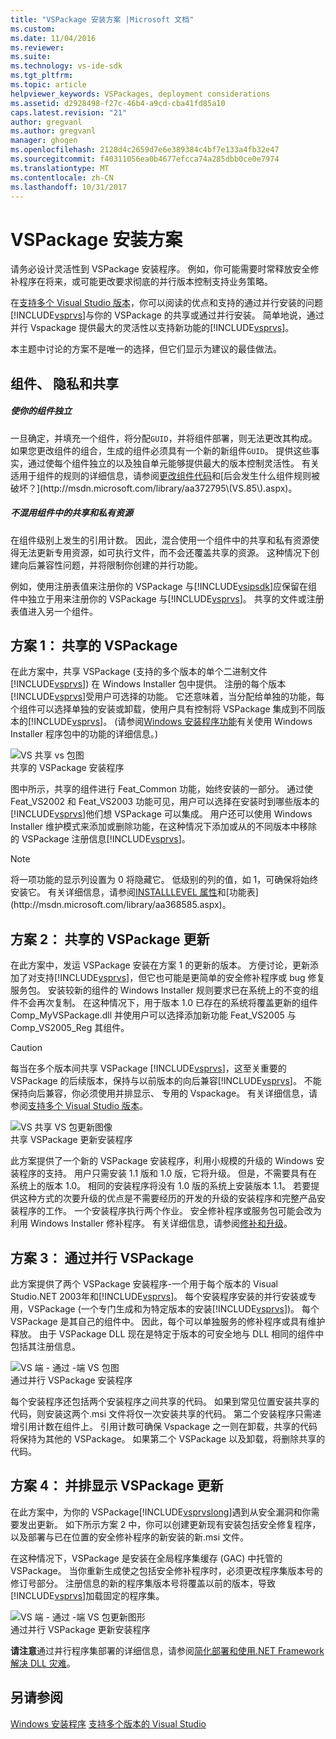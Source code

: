```yaml
---
title: "VSPackage 安装方案 |Microsoft 文档"
ms.custom: 
ms.date: 11/04/2016
ms.reviewer: 
ms.suite: 
ms.technology: vs-ide-sdk
ms.tgt_pltfrm: 
ms.topic: article
helpviewer_keywords: VSPackages, deployment considerations
ms.assetid: d2928498-f27c-46b4-a9cd-cba41fd85a10
caps.latest.revision: "21"
author: gregvanl
ms.author: gregvanl
manager: ghogen
ms.openlocfilehash: 2128d4c2659d7e6e389384c4bf7e133a4fb32e47
ms.sourcegitcommit: f40311056ea0b4677efcca74a285dbb0ce0e7974
ms.translationtype: MT
ms.contentlocale: zh-CN
ms.lasthandoff: 10/31/2017
---
```

# <a name="vspackage-setup-scenarios"></a>VSPackage 安装方案
请务必设计灵活性到 VSPackage 安装程序。 例如，你可能需要时常释放安全修补程序在将来，或可能更改要求彻底的并行版本控制支持业务策略。  
  
 在[支持多个 Visual Studio 版本](../../extensibility/supporting-multiple-versions-of-visual-studio.md)，你可以阅读的优点和支持的通过并行安装的问题[!INCLUDE[vsprvs](../../code-quality/includes/vsprvs_md.md)]与你的 VSPackage 的共享或通过并行安装。 简单地说，通过并行 Vspackage 提供最大的灵活性以支持新功能的[!INCLUDE[vsprvs](../../code-quality/includes/vsprvs_md.md)]。  
  
 本主题中讨论的方案不是唯一的选择，但它们显示为建议的最佳做法。  
  
## <a name="components-privacy-and-sharing"></a>组件、 隐私和共享  
  
##### <a name="make-your-components-independent"></a>使你的组件独立  
 一旦确定，并填充一个组件，将分配`GUID`，并将组件部署，则无法更改其构成。 如果您更改组件的组合，生成的组件必须具有一个新的新组件`GUID`。 提供这些事实，通过使每个组件独立的以及独自单元能够提供最大的版本控制灵活性。 有关适用于组件的规则的详细信息，请参阅[更改组件代码](http://msdn.microsoft.com/library/aa367849\(VS.85\).aspx)和[后会发生什么组件规则被破坏？](http://msdn.microsoft.com/library/aa372795\(VS.85\).aspx)。  
  
##### <a name="do-not-mix-shared-and-private-resources-in-a-component"></a>不混用组件中的共享和私有资源  
 在组件级别上发生的引用计数。 因此，混合使用一个组件中的共享和私有资源使得无法更新专用资源，如可执行文件，而不会还覆盖共享的资源。 这种情况下创建向后兼容性问题，并将限制你创建的并行功能。  
  
 例如，使用注册表值来注册你的 VSPackage 与[!INCLUDE[vsipsdk](../../extensibility/includes/vsipsdk_md.md)]应保留在组件中独立于用来注册你的 VSPackage 与[!INCLUDE[vsprvs](../../code-quality/includes/vsprvs_md.md)]。 共享的文件或注册表值进入另一个组件。  
  
## <a name="scenario-1-shared-vspackage"></a>方案 1： 共享的 VSPackage  
 在此方案中，共享 VSPackage (支持的多个版本的单个二进制文件[!INCLUDE[vsprvs](../../code-quality/includes/vsprvs_md.md)]) 在 Windows Installer 包中提供。 注册的每个版本[!INCLUDE[vsprvs](../../code-quality/includes/vsprvs_md.md)]受用户可选择的功能。 它还意味着，当分配给单独的功能，每个组件可以选择单独的安装或卸载，使用户具有控制将 VSPackage 集成到不同版本的[!INCLUDE[vsprvs](../../code-quality/includes/vsprvs_md.md)]。 (请参阅[Windows 安装程序功能](http://msdn.microsoft.com/library/aa372840\(VS.85\).aspx)有关使用 Windows Installer 程序包中的功能的详细信息。)  
  
 ![VS 共享 vs 包图](../../extensibility/internals/media/vs_sharedpackage.gif "VS_SharedPackage")  
共享的 VSPackage 安装程序  
  
 图中所示，共享的组件进行 Feat_Common 功能，始终安装的一部分。 通过使 Feat_VS2002 和 Feat_VS2003 功能可见，用户可以选择在安装时到哪些版本的[!INCLUDE[vsprvs](../../code-quality/includes/vsprvs_md.md)]他们想 VSPackage 可以集成。 用户还可以使用 Windows Installer 维护模式来添加或删除功能，在这种情况下添加或从的不同版本中移除的 VSPackage 注册信息[!INCLUDE[vsprvs](../../code-quality/includes/vsprvs_md.md)]。  
  
> [!NOTE]
>  将一项功能的显示列设置为 0 将隐藏它。 低级别的列的值，如 1，可确保将始终安装它。 有关详细信息，请参阅[INSTALLLEVEL 属性](http://msdn.microsoft.com/library/aa369536\(VS.85\).aspx)和[功能表](http://msdn.microsoft.com/library/aa368585.aspx)。  
  
## <a name="scenario-2-shared-vspackage-update"></a>方案 2： 共享的 VSPackage 更新  
 在此方案中，发运 VSPackage 安装在方案 1 的更新的版本。 方便讨论，更新添加了对支持[!INCLUDE[vsprvs](../../code-quality/includes/vsprvs_md.md)]，但它也可能是更简单的安全修补程序或 bug 修复服务包。 安装较新的组件的 Windows Installer 规则要求已在系统上的不变的组件不会再次复制。 在这种情况下，用于版本 1.0 已存在的系统将覆盖更新的组件 Comp_MyVSPackage.dll 并使用户可以选择添加新功能 Feat_VS2005 与 Comp_VS2005_Reg 其组件。  
  
> [!CAUTION]
>  每当在多个版本间共享 VSPackage [!INCLUDE[vsprvs](../../code-quality/includes/vsprvs_md.md)]，这至关重要的 VSPackage 的后续版本，保持与以前版本的向后兼容[!INCLUDE[vsprvs](../../code-quality/includes/vsprvs_md.md)]。 不能保持向后兼容，你必须使用并排显示、 专用的 Vspackage。 有关详细信息，请参阅[支持多个 Visual Studio 版本](../../extensibility/supporting-multiple-versions-of-visual-studio.md)。  
  
 ![VS 共享 VS 包更新图像](../../extensibility/internals/media/vs_sharedpackageupdate.gif "VS_SharedPackageUpdate")  
共享 VSPackage 更新安装程序  
  
 此方案提供了一个新的 VSPackage 安装程序，利用小规模的升级的 Windows 安装程序的支持。 用户只需安装 1.1 版和 1.0 版，它将升级。 但是，不需要具有在系统上的版本 1.0。 相同的安装程序将没有 1.0 版的系统上安装版本 1.1。 若要提供这种方式的次要升级的优点是不需要经历的开发的升级的安装程序和完整产品安装程序的工作。 一个安装程序执行两个作业。 安全修补程序或服务包可能会改为利用 Windows Installer 修补程序。 有关详细信息，请参阅[修补和升级](http://msdn.microsoft.com/library/aa370579\(VS.85\).aspx)。  
  
## <a name="scenario-3-side-by-side-vspackage"></a>方案 3： 通过并行 VSPackage  
 此方案提供了两个 VSPackage 安装程序-一个用于每个版本的 Visual Studio.NET 2003年和[!INCLUDE[vsprvs](../../code-quality/includes/vsprvs_md.md)]。 每个安装程序安装的并行安装或专用，VSPackage (一个专门生成和为特定版本的安装[!INCLUDE[vsprvs](../../code-quality/includes/vsprvs_md.md)])。 每个 VSPackage 是其自己的组件中。 因此，每个可以单独服务的修补程序或具有维护释放。 由于 VSPackage DLL 现在是特定于版本的可安全地与 DLL 相同的组件中包括其注册信息。  
  
 ![VS 端 &#45; 通过 &#45;端 VS 包图](../../extensibility/internals/media/vs_sbys_package.gif "VS_SbyS_Package")  
通过并行 VSPackage 安装程序  
  
 每个安装程序还包括两个安装程序之间共享的代码。 如果到常见位置安装共享的代码，则安装这两个.msi 文件将仅一次安装共享的代码。 第二个安装程序只需递增引用计数在组件上。 引用计数可确保 Vspackage 之一则在卸载，共享的代码将保持为其他的 VSPackage。 如果第二个 VSPackage 以及卸载，将删除共享的代码。  
  
## <a name="scenario-4-side-by-side-vspackage-update"></a>方案 4： 并排显示 VSPackage 更新  
 在此方案中，为你的 VSPackage[!INCLUDE[vsprvslong](../../code-quality/includes/vsprvslong_md.md)]遇到从安全漏洞和你需要发出更新。 如下所示方案 2 中，你可以创建更新现有安装包括安全修复程序，以及部署与已在位置的安全修补程序的新安装的新.msi 文件。  
  
 在这种情况下，VSPackage 是安装在全局程序集缓存 (GAC) 中托管的 VSPackage。 当你重新生成使之包括安全修补程序时，必须更改程序集版本号的修订号部分。 注册信息的新的程序集版本号将覆盖以前的版本，导致[!INCLUDE[vsprvs](../../code-quality/includes/vsprvs_md.md)]加载固定的程序集。  
  
 ![VS 端 &#45; 通过 &#45;端 VS 包更新图形](../../extensibility/internals/media/vs_sbys_packageupdate.gif "VS_SbyS_PackageUpdate")  
通过并行 VSPackage 更新安装程序  
  
 **请注意**通过并行程序集部署的详细信息，请参阅[简化部署和使用.NET Framework 解决 DLL 灾难](http://msdn.microsoft.com/library/ms973843.aspx)。  
  
## <a name="see-also"></a>另请参阅  
 [Windows 安装程序](http://msdn.microsoft.com/library/cc185688\(VS.85\).aspx)   
 [支持多个版本的 Visual Studio](../../extensibility/supporting-multiple-versions-of-visual-studio.md)